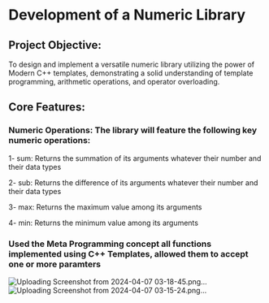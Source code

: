 # Development of a Numeric Library
## Project Objective:

To design and implement a versatile numeric library utilizing the power of Modern C++ templates, demonstrating a solid understanding of template programming, arithmetic operations, and operator overloading.

## Core Features:

### Numeric Operations: The library will feature the following key numeric operations:

1- sum: Returns the summation of its arguments whatever their number and their data types


2- sub: Returns the difference of its arguments whatever their number and their data types


3- max: Returns the maximum value among its arguments 


4- min: Returns the minimum value among its arguments


### Used the Meta Programming concept all functions implemented using C++ Templates, allowed them to accept one or more paramters


![Uploading Screenshot from 2024-04-07 03-18-45.png…]()
![Uploading Screenshot from 2024-04-07 03-15-24.png…]()


